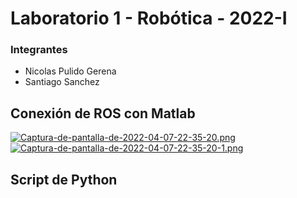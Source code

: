 # Laboratorio 1 - Robótica - 2022-I
### Integrantes
- Nicolas Pulido Gerena
- Santiago Sanchez

## Conexión de ROS con Matlab
[![Captura-de-pantalla-de-2022-04-07-22-35-20.png](https://i.postimg.cc/5ts7G5kf/Captura-de-pantalla-de-2022-04-07-22-35-20.png)](https://postimg.cc/WDJwqZvy)
[![Captura-de-pantalla-de-2022-04-07-22-35-20-1.png](https://i.postimg.cc/Y26gC2MW/Captura-de-pantalla-de-2022-04-07-22-35-20-1.png)](https://postimg.cc/G9p9MCBL)
## Script de Python
